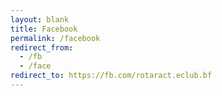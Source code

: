```yaml
---
layout: blank
title: Facebook
permalink: /facebook
redirect_from:
  - /fb
  - /face
redirect_to: https://fb.com/rotaract.eclub.bf
---
```

